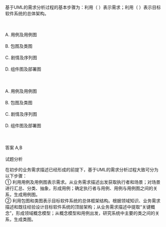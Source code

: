<div class="detail lh2"><p>
基于UML的需求分析过程的基本步骤为：利用（  ）表示需求；利用（  ）表示目标软件系统的总体架构。</p><br/><br/>A. 用例及用例图<br/><br/>B. 包图及类图<br/><br/>C. 剧情及序列图<br/><br/>D. 组件图及部署图<br/><br/><br/><br/>A. 用例及用例图<br/><br/>B. 包图及类图<br/><br/>C. 剧情及序列图<br/><br/>D. 组件图及部署图<br/><br/><br/><br/>答案 A,B<br/><br/>试题分析<br/><p></p><p>
在初步的业务需求描述已经形成的前提下，基于UML的需求分析过程大致可分为以下步骤：<br/>
① 利用用例及用例图表示需求。从业务需求描述出发获取执行者和场景；对场景进行汇总、分类、抽象，形成用例；确定执行者与用例、用例与用例图之间的关系，生成用例图。<br/>
 ② 利用包图和类图表示目标软件系统的总体框架结构。根据领域知识、业务需求描述和既往经验设计目标软件系统的顶层架构；从业务需求描述中提取“关键概念”，形成领域概念模型；从概念模型和用例出发，研究系统中主要的类之间的关系，生成类图。</p></div>